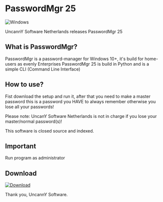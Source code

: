 # PasswordMgr 25
![Windows](https://custom-icon-badges.demolab.com/badge/Windows-10+-0078D6?logo=windows11&logoColor=white)

UncannY Software Netherlands releases PasswordMgr 25
## What is PasswordMgr?
PasswordMgr is a password-manager for Windows 10+, it's build for home-users as evenly Enterprises
PasswordMgr 25 is build in Python and is a simple CLI (Command Line Interface)
## How to use?
Fist download the setup and run it, after that you need to make a master password this is a password you HAVE to always remember otherwise you lose all your passwords!

Please note: UncanY Software Netherlands is not in charge if you lose your master/normal password(s)!

This software is closed source and indexed.

## Important

Run program as administrator

## Download

[![Download](https://img.shields.io/badge/Download-Latest-blue?style=for-the-badge)](https://github.com/UncannY-Netherlands/PasswordMgr-25/releases/download/v1.0.0/PasswordMgr.25.Setup.exe)



Thank you, UncannY Software.
